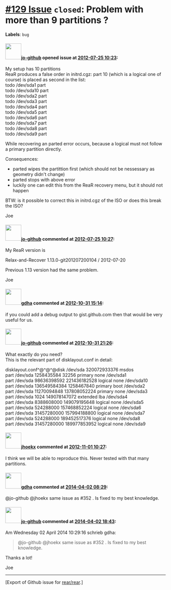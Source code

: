 [\#129 Issue](https://github.com/rear/rear/issues/129) `closed`: Problem with more than 9 partitions ?
======================================================================================================

**Labels**: `bug`

#### <img src="https://avatars.githubusercontent.com/u/2039648?v=4" width="50">[jo-github](https://github.com/jo-github) opened issue at [2012-07-25 10:23](https://github.com/rear/rear/issues/129):

My setup has 10 partitions  
ReaR produces a false order in initrd.cgz: part 10 (which is a logical
one of course) is placed as second in the list:  
todo /dev/sda1 part  
todo /dev/sda10 part  
todo /dev/sda2 part  
todo /dev/sda3 part  
todo /dev/sda4 part  
todo /dev/sda5 part  
todo /dev/sda6 part  
todo /dev/sda7 part  
todo /dev/sda8 part  
todo /dev/sda9 part

While recovering an parted error occurs, because a logical must not
follow a primary partition directly.

Consequences:

-   parted wipes the partittion first (which should not be nessessary as
    geometry didn't change)
-   parted stops with above error
-   luckily one can edit this from the ReaR recovery menu, but it should
    not happen

BTW: is it possible to correct this in initrd.cgz of the ISO or does
this break the ISO?

Joe

#### <img src="https://avatars.githubusercontent.com/u/2039648?v=4" width="50">[jo-github](https://github.com/jo-github) commented at [2012-07-25 10:27](https://github.com/rear/rear/issues/129#issuecomment-7245735):

My ReaR version is

Relax-and-Recover 1.13.0-git201207200104 / 2012-07-20

Previous 1.13 version had the same problem.

Joe

#### <img src="https://avatars.githubusercontent.com/u/888633?u=cdaeb31efcc0048d3619651aa18dd4b76e636b21&v=4" width="50">[gdha](https://github.com/gdha) commented at [2012-10-31 15:14](https://github.com/rear/rear/issues/129#issuecomment-9948360):

if you could add a debug output to gist.github.com then that would be
very useful for us.

#### <img src="https://avatars.githubusercontent.com/u/2039648?v=4" width="50">[jo-github](https://github.com/jo-github) commented at [2012-10-31 21:26](https://github.com/rear/rear/issues/129#issuecomment-9962733):

What exactly do you need?  
This is the relevant part of disklayout.conf in detail:

disklayout.conf^@^@^@disk /dev/sda 320072933376 msdos  
part /dev/sda 1258435584 32256 primary none /dev/sda1  
part /dev/sda 98636398592 221436182528 logical none /dev/sda10  
part /dev/sda 136549584384 1258467840 primary boot /dev/sda2  
part /dev/sda 11270094848 137808052224 primary none /dev/sda3  
part /dev/sda 1024 149078147072 extended lba /dev/sda4  
part /dev/sda 8388608000 149079195648 logical none /dev/sda5  
part /dev/sda 524288000 157468852224 logical none /dev/sda6  
part /dev/sda 31457280000 157994188800 logical none /dev/sda7  
part /dev/sda 524288000 189452517376 logical none /dev/sda8  
part /dev/sda 31457280000 189977853952 logical none /dev/sda9

#### <img src="https://avatars.githubusercontent.com/u/783473?v=4" width="50">[jhoekx](https://github.com/jhoekx) commented at [2012-11-01 10:27](https://github.com/rear/rear/issues/129#issuecomment-9975988):

I think we will be able to reproduce this. Never tested with that many
partitions.

#### <img src="https://avatars.githubusercontent.com/u/888633?u=cdaeb31efcc0048d3619651aa18dd4b76e636b21&v=4" width="50">[gdha](https://github.com/gdha) commented at [2014-04-02 08:29](https://github.com/rear/rear/issues/129#issuecomment-39301424):

@jo-github @jhoekx same issue as \#352 . Is fixed to my best knowledge.

#### <img src="https://avatars.githubusercontent.com/u/2039648?v=4" width="50">[jo-github](https://github.com/jo-github) commented at [2014-04-02 18:43](https://github.com/rear/rear/issues/129#issuecomment-39367818):

Am Wednesday 02 April 2014 10:29:16 schrieb gdha:

> @jo-github @jhoekx same issue as \#352 . Is fixed to my best
> knowledge.

Thanks a lot!

Joe

------------------------------------------------------------------------

\[Export of Github issue for
[rear/rear](https://github.com/rear/rear).\]
